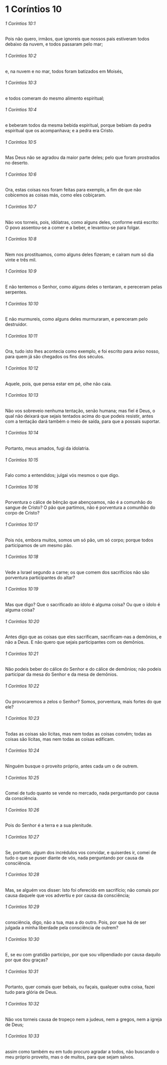 # 1 Coríntios 10

###### 1 Coríntios 10:1

Pois não quero, irmãos, que ignoreis que nossos pais estiveram todos debaixo da nuvem, e todos passaram pelo mar;

###### 1 Coríntios 10:2

e, na nuvem e no mar, todos foram batizados em Moisés,

###### 1 Coríntios 10:3

e todos comeram do mesmo alimento espiritual;

###### 1 Coríntios 10:4

e beberam todos da mesma bebida espiritual, porque bebiam da pedra espiritual que os acompanhava; e a pedra era Cristo.

###### 1 Coríntios 10:5

Mas Deus não se agradou da maior parte deles; pelo que foram prostrados no deserto.

###### 1 Coríntios 10:6

Ora, estas coisas nos foram feitas para exemplo, a fim de que não cobicemos as coisas más, como eles cobiçaram.

###### 1 Coríntios 10:7

Não vos torneis, pois, idólatras, como alguns deles, conforme está escrito: O povo assentou-se a comer e a beber, e levantou-se para folgar.

###### 1 Coríntios 10:8

Nem nos prostituamos, como alguns deles fizeram; e caíram num só dia vinte e três mil.

###### 1 Coríntios 10:9

E não tentemos o Senhor, como alguns deles o tentaram, e pereceram pelas serpentes.

###### 1 Coríntios 10:10

E não murmureis, como alguns deles murmuraram, e pereceram pelo destruidor.

###### 1 Coríntios 10:11

Ora, tudo isto lhes acontecia como exemplo, e foi escrito para aviso nosso, para quem já são chegados os fins dos séculos.

###### 1 Coríntios 10:12

Aquele, pois, que pensa estar em pé, olhe não caia.

###### 1 Coríntios 10:13

Não vos sobreveio nenhuma tentação, senão humana; mas fiel é Deus, o qual não deixará que sejais tentados acima do que podeis resistir, antes com a tentação dará também o meio de saída, para que a possais suportar.

###### 1 Coríntios 10:14

Portanto, meus amados, fugi da idolatria.

###### 1 Coríntios 10:15

Falo como a entendidos; julgai vós mesmos o que digo.

###### 1 Coríntios 10:16

Porventura o cálice de bênção que abençoamos, não é a comunhão do sangue de Cristo? O pão que partimos, não é porventura a comunhão do corpo de Cristo?

###### 1 Coríntios 10:17

Pois nós, embora muitos, somos um só pão, um só corpo; porque todos participamos de um mesmo pão.

###### 1 Coríntios 10:18

Vede a Israel segundo a carne; os que comem dos sacrifícios não são porventura participantes do altar?

###### 1 Coríntios 10:19

Mas que digo? Que o sacrificado ao ídolo é alguma coisa? Ou que o ídolo é alguma coisa?

###### 1 Coríntios 10:20

Antes digo que as coisas que eles sacrificam, sacrificam-nas a demônios, e não a Deus. E não quero que sejais participantes com os demônios.

###### 1 Coríntios 10:21

Não podeis beber do cálice do Senhor e do cálice de demônios; não podeis participar da mesa do Senhor e da mesa de demônios.

###### 1 Coríntios 10:22

Ou provocaremos a zelos o Senhor? Somos, porventura, mais fortes do que ele?

###### 1 Coríntios 10:23

Todas as coisas são lícitas, mas nem todas as coisas convêm; todas as coisas são lícitas, mas nem todas as coisas edificam.

###### 1 Coríntios 10:24

Ninguém busque o proveito próprio, antes cada um o de outrem.

###### 1 Coríntios 10:25

Comei de tudo quanto se vende no mercado, nada perguntando por causa da consciência.

###### 1 Coríntios 10:26

Pois do Senhor é a terra e a sua plenitude.

###### 1 Coríntios 10:27

Se, portanto, algum dos incrédulos vos convidar, e quiserdes ir, comei de tudo o que se puser diante de vós, nada perguntando por causa da consciência.

###### 1 Coríntios 10:28

Mas, se alguém vos disser: Isto foi oferecido em sacrifício; não comais por causa daquele que vos advertiu e por causa da consciência;

###### 1 Coríntios 10:29

consciência, digo, não a tua, mas a do outro. Pois, por que há de ser julgada a minha liberdade pela consciência de outrem?

###### 1 Coríntios 10:30

E, se eu com gratidão participo, por que sou vilipendiado por causa daquilo por que dou graças?

###### 1 Coríntios 10:31

Portanto, quer comais quer bebais, ou façais, qualquer outra coisa, fazei tudo para glória de Deus.

###### 1 Coríntios 10:32

Não vos torneis causa de tropeço nem a judeus, nem a gregos, nem a igreja de Deus;

###### 1 Coríntios 10:33

assim como também eu em tudo procuro agradar a todos, não buscando o meu próprio proveito, mas o de muitos, para que sejam salvos.

